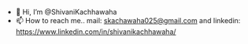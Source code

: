 - 👋 Hi, I’m @ShivaniKachhawaha
- 📫 How to reach me.. mail: skachawaha025@gmail.com and linkedin: https://www.linkedin.com/in/shivanikachhawaha/


<!---
ShivaniKachhawaha/ShivaniKachhawaha is a ✨ special ✨ repository because its `README.md` (this file) appears on your GitHub profile.
You can click the Preview link to take a look at your changes.
--->
